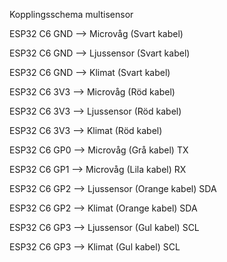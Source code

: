 Kopplingsschema multisensor

ESP32 C6 GND  -->  Microvåg (Svart kabel) 

ESP32 C6 GND  -->  Ljussensor (Svart kabel) 

ESP32 C6 GND  -->  Klimat (Svart kabel) 

ESP32 C6 3V3  -->  Microvåg (Röd kabel) 

ESP32 C6 3V3  -->  Ljussensor (Röd kabel) 

ESP32 C6 3V3  -->  Klimat (Röd kabel) 

ESP32 C6 GP0  -->  Microvåg (Grå kabel) TX 

ESP32 C6 GP1  -->  Microvåg (Lila kabel) RX 

ESP32 C6 GP2  -->  Ljussensor (Orange kabel) SDA 

ESP32 C6 GP2  -->  Klimat (Orange kabel) SDA 

ESP32 C6 GP3  -->  Ljussensor (Gul kabel) SCL 

ESP32 C6 GP3  -->  Klimat (Gul kabel) SCL 

